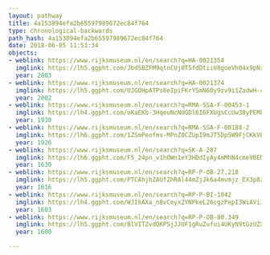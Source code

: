 ```yaml
---
layout: pathway
title: 4a153894efa2b65597989672ec84f764
type: chronological-backwards
path_hash: 4a153894efa2b65597989672ec84f764
date: 2018-06-05 11:53:34
objects:
- weblink: https://www.rijksmuseum.nl/en/search?q=HA-0021354
  imglink: https://lh5.ggpht.com/JbdSBZFM9qtnCUj0T5fdDtiiU8goeVh04x9pNzJNRBDO1AVnZ9CxHiFa4CHjvtsUdizJeNp3OTRj583jZAppVfTc_hs=s200
  year: 2003
- weblink: https://www.rijksmuseum.nl/en/search?q=HA-0021374
  imglink: https://lh5.ggpht.com/UJGOHpATPs6eIpiFKrYSmN6Oy9zv9i1ZadwH-cGivZM-GWM6AJcIu2qnoPWXXxBFq-KDGYWLgwAKM29DIXc99KgeH4QY=s200
  year: 2002
- weblink: https://www.rijksmuseum.nl/en/search?q=RMA-SSA-F-00453-1
  imglink: https://lh4.ggpht.com/oKaEKb-3HqeuNcNUGDl6I6FXUgsCcUw38yPEMkRqCdqu4V2phX9BQ06cKSetN03fTgnH9o4YRFkfBPcKJKg-ES13XA=s200
  year: 1930
- weblink: https://www.rijksmuseum.nl/en/search?q=RMA-SSA-F-00188-2
  imglink: https://lh6.ggpht.com/1ZSmPeofms-MPnZ0CZUpI9mJT5Dp5W9FjCKkVBDa9iy0tqA8DPVjcbghc698a-lYrHNIYuJFaAbBAWXE7d7AojufoV8m=s200
  year: 1926
- weblink: https://www.rijksmuseum.nl/en/search?q=SK-A-287
  imglink: https://lh6.ggpht.com/F5_24pn_v1hOWn1eY3HDdIyAy4mMhN4cmeVBEMvNp1oGOuWA9P0uXZJD6FT6qEmDlrYFgUoEIypzXL8V5GCmfgI1S1M=s200
  year: 1630
- weblink: https://www.rijksmuseum.nl/en/search?q=RP-P-OB-27.218
  imglink: https://lh5.ggpht.com/PTCAhjhZAUfZhRAl44mZjJk6a4mvmjz_EX3p8zT04eKp_nLoT255gWnK_xXXjbJnDL6Ai5Vfp2essklBSHOSt37VDUZT=s200
  year: 1616
- weblink: https://www.rijksmuseum.nl/en/search?q=RP-P-BI-1042
  imglink: https://lh4.ggpht.com/WJIkAXa_n8vCeyx2YNPkeL26cgzPepI3WiAViJSYvlGl6FX5dmvcWodxXih8kEKhvr3BQxdClKdKRdjgyriZPNVEyA=s200
  year: 1603
- weblink: https://www.rijksmuseum.nl/en/search?q=RP-P-OB-80.349
  imglink: https://lh5.ggpht.com/BlVITZvdQKPSjJJUF1gRuZufui4UKyN9tGzUZXsgQAJzy3FN7wsao9zwq5Mp8f5EUL3s06h0fmMk3Q9jMizeuRov3g=s200
  year: 1600

---
```

